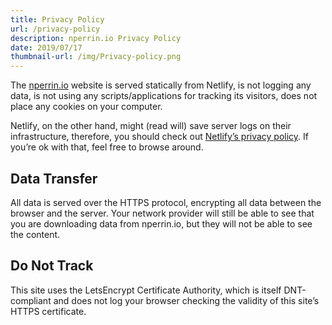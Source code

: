 ```yaml
---
title: Privacy Policy
url: /privacy-policy
description: nperrin.io Privacy Policy
date: 2019/07/17
thumbnail-url: /img/Privacy-policy.png
---
```


The [nperrin.io](https://nperrin.io) website is served statically from Netlify, is not logging any data, is not using any scripts/applications for tracking its visitors, does not place any cookies on your computer.

Netlify, on the other hand, might (read will) save server logs on their infrastructure, therefore, you should check out [Netlify’s privacy policy](https://www.netlify.com/privacy). If you’re ok with that, feel free to browse around.

## Data Transfer

All data is served over the HTTPS protocol, encrypting all data between the browser and the server. Your network provider will still be able to see that you are downloading data from nperrin.io, but they will not be able to see the content.

## Do Not Track

This site uses the LetsEncrypt Certificate Authority, which is itself DNT-compliant and does not log your browser checking the validity of this site’s HTTPS certificate.

